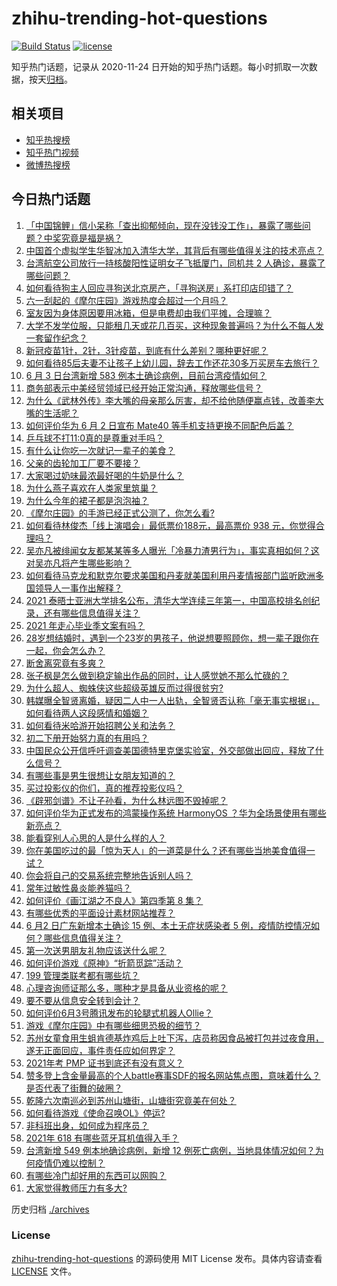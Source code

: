 # zhihu-trending-hot-questions

[![Build Status](https://github.com/justjavac/zhihu-trending-hot-questions/workflows/ci/badge.svg?branch=master)](https://github.com/justjavac/zhihu-trending-hot-questions/actions)
[![license](https://img.shields.io/github/license/justjavac/zhihu-trending-hot-questions)](https://github.com/justjavac/zhihu-trending-hot-questions/blob/master/LICENSE)

知乎热门话题，记录从 2020-11-24 日开始的知乎热门话题。每小时抓取一次数据，按天[归档](./archives)。

## 相关项目

- [知乎热搜榜](https://github.com/justjavac/zhihu-trending-top-search)
- [知乎热门视频](https://github.com/justjavac/zhihu-trending-hot-video)
- [微博热搜榜](https://github.com/justjavac/weibo-trending-hot-search)

## 今日热门话题

<!-- BEGIN -->
<!-- 最后更新时间 Fri Jun 04 2021 03:11:05 GMT+0800 (China Standard Time) -->

1. [「中国锦鲤」信小呆称「查出抑郁倾向，现在没钱没工作」，暴露了哪些问题？中奖究竟是福是祸？](https://www.zhihu.com/question/462894547)
2. [中国首个虚拟学生华智冰加入清华大学，其背后有哪些值得关注的技术亮点？](https://www.zhihu.com/question/462748133)
3. [台湾航空公司放行一持核酸阳性证明女子飞抵厦门，同机共 2
   人确诊，暴露了哪些问题？](https://www.zhihu.com/question/462921250)
4. [如何看待狗主人回应寻狗送北京房产，「寻狗送房」系打印店印错了？](https://www.zhihu.com/question/462885049)
5. [六一刮起的《摩尔庄园》游戏热度会超过一个月吗？](https://www.zhihu.com/question/462627134)
6. [室友因为身体原因要用冰箱，但是电费却由我们平摊，合理嘛？](https://www.zhihu.com/question/420797339)
7. [大学不发学位服，只能租几天或花几百买，这种现象普遍吗？为什么不每人发一套留作纪念？](https://www.zhihu.com/question/461692269)
8. [新冠疫苗1针，2针，3针疫苗，到底有什么差别？哪种更好呢？](https://www.zhihu.com/question/460259200)
9. [如何看待85后夫妻不让孩子上幼儿园，辞去工作还花30多万买房车去旅行？](https://www.zhihu.com/question/462817977)
10. [6 月 3 日台湾新增 583
    例本土确诊病例，目前台湾疫情如何？](https://www.zhihu.com/question/462951292)
11. [商务部表示中美经贸领域已经开始正常沟通，释放哪些信号？](https://www.zhihu.com/question/462954119)
12. [为什么《武林外传》李大嘴的母亲那么厉害，却不给他随便赢点钱，改善李大嘴的生活呢？](https://www.zhihu.com/question/457235719)
13. [如何评价华为 6 月 2 日宣布 Mate40
    等手机支持更换不同配色后盖？](https://www.zhihu.com/question/462906466)
14. [乒乓球不打11:0真的是尊重对手吗？](https://www.zhihu.com/question/456861730)
15. [有什么让你吃一次就记一辈子的美食？](https://www.zhihu.com/question/442763529)
16. [父亲的齿轮加工厂要不要接？](https://www.zhihu.com/question/450893153)
17. [大家喝过奶味最浓最好喝的牛奶是什么？](https://www.zhihu.com/question/300989157)
18. [为什么燕子喜欢在人类家里筑巢？](https://www.zhihu.com/question/61879411)
19. [为什么今年的裙子都是泡泡袖？](https://www.zhihu.com/question/397465205)
20. [《摩尔庄园》的手游已经正式公测了，你怎么看?](https://www.zhihu.com/question/364430672)
21. [如何看待林俊杰「线上演唱会」最低票价188元，最高票价 938
    元，你觉得合理吗？](https://www.zhihu.com/question/462572669)
22. [吴亦凡被绯闻女友都某某等多人曝光「冷暴力渣男行为」，事实真相如何？这对吴亦凡将产生哪些影响？](https://www.zhihu.com/question/462797581)
23. [如何看待马克龙和默克尔要求美国和丹麦就美国利用丹麦情报部门监听欧洲多国领导人一事作出解释？](https://www.zhihu.com/question/462544852)
24. [2021
    泰晤士亚洲大学排名公布，清华大学连续三年第一，中国高校排名创纪录，还有哪些信息值得关注？](https://www.zhihu.com/question/462798197)
25. [2021 年走心毕业季文案有吗？](https://www.zhihu.com/question/460634739)
26. [28岁想结婚时，遇到一个23岁的男孩子，他说想要照顾你，想一辈子跟你在一起，你会怎么办？](https://www.zhihu.com/question/462023937)
27. [断舍离究竟有多爽？](https://www.zhihu.com/question/446430795)
28. [张子枫是怎么做到稳定输出作品的同时，让人感觉她不那么忙碌的？](https://www.zhihu.com/question/457151092)
29. [为什么超人、蜘蛛侠这些超级英雄反而过得很贫穷?](https://www.zhihu.com/question/460278007)
30. [韩媒曝全智贤离婚，疑因二人中一人出轨，全智贤否认称「毫无事实根据」，如何看待两人这段感情和婚姻？](https://www.zhihu.com/question/462889562)
31. [如何看待米哈游开始招聘公关和法务？](https://www.zhihu.com/question/462619970)
32. [初二下册开始努力真的有用吗？](https://www.zhihu.com/question/455855332)
33. [中国民众公开信呼吁调查美国德特里克堡实验室，外交部做出回应，释放了什么信号？](https://www.zhihu.com/question/462767186)
34. [有哪些事是男生很想让女朋友知道的？](https://www.zhihu.com/question/426854994)
35. [买过投影仪的你们，真的推荐投影仪吗？](https://www.zhihu.com/question/437319206)
36. [《辟邪剑谱》不让子孙看，为什么林远图不毁掉呢？](https://www.zhihu.com/question/462706805)
37. [如何评价华为正式发布的鸿蒙操作系统 HarmonyOS
    ？华为全场景使用有哪些新亮点？](https://www.zhihu.com/question/462809074)
38. [能看穿别人心思的人是什么样的人？](https://www.zhihu.com/question/27095943)
39. [你在美国吃过的最「惊为天人」的一道菜是什么？还有哪些当地美食值得一试？](https://www.zhihu.com/question/460654800)
40. [你会将自己的交易系统完整地告诉别人吗？](https://www.zhihu.com/question/462350634)
41. [常年过敏性鼻炎能养猫吗？](https://www.zhihu.com/question/462337268)
42. [如何评价《画江湖之不良人》第四季第 8 集？](https://www.zhihu.com/question/461641669)
43. [有哪些优秀的平面设计素材网站推荐？](https://www.zhihu.com/question/20396362)
44. [6 月2 日广东新增本土确诊 15 例、本土无症状感染者 5
    例，疫情防控情况如何？哪些信息值得关注？](https://www.zhihu.com/question/462877155)
45. [第一次送男朋友礼物应该送什么呢？](https://www.zhihu.com/question/320207842)
46. [如何评价游戏《原神》“折箭觅踪”活动？](https://www.zhihu.com/question/461653474)
47. [199 管理类联考都有哪些坑？](https://www.zhihu.com/question/312937027)
48. [心理咨询师证那么多，哪种才是具备从业资格的呢？](https://www.zhihu.com/question/454026159)
49. [要不要从信息安全转到会计？](https://www.zhihu.com/question/461034988)
50. [如何评价6月3号腾讯发布的轮腿式机器人Ollie？](https://www.zhihu.com/question/462906299)
51. [游戏《摩尔庄园》中有哪些细思恐极的细节？](https://www.zhihu.com/question/334609345)
52. [苏州女童食用生蛆肯德基炸鸡后上吐下泻，店员称因食品被打包并过夜食用，遂无正面回应，事件责任应如何界定？](https://www.zhihu.com/question/462747978)
53. [2021年考 PMP 证书到底还有没有意义？](https://www.zhihu.com/question/439863354)
54. [赞多登上含金量最高的个人battle赛事SDF的报名网站焦点图，意味着什么？是否代表了街舞的破圈？](https://www.zhihu.com/question/462783297)
55. [乾隆六次南巡必到苏州山塘街，山塘街究竟美在何处？](https://www.zhihu.com/question/462338067)
56. [如何看待游戏《使命召唤OL》停运?](https://www.zhihu.com/question/462358079)
57. [非科班出身，如何成为程序员？](https://www.zhihu.com/question/22426146)
58. [2021年 618 有哪些蓝牙耳机值得入手？](https://www.zhihu.com/question/457255296)
59. [台湾新增 549 例本地确诊病例，新增 12
    例死亡病例，当地具体情况如何？为何疫情仍难以控制？](https://www.zhihu.com/question/462760470)
60. [有哪些冷门却好用的东西可以网购？](https://www.zhihu.com/question/31755025)
61. [大家觉得教师压力有多大?](https://www.zhihu.com/question/458760853)

<!-- END -->

历史归档 [./archives](./archives)

### License

[zhihu-trending-hot-questions](https://github.com/justjavac/zhihu-trending-hot-questions)
的源码使用 MIT License 发布。具体内容请查看 [LICENSE](./LICENSE) 文件。

